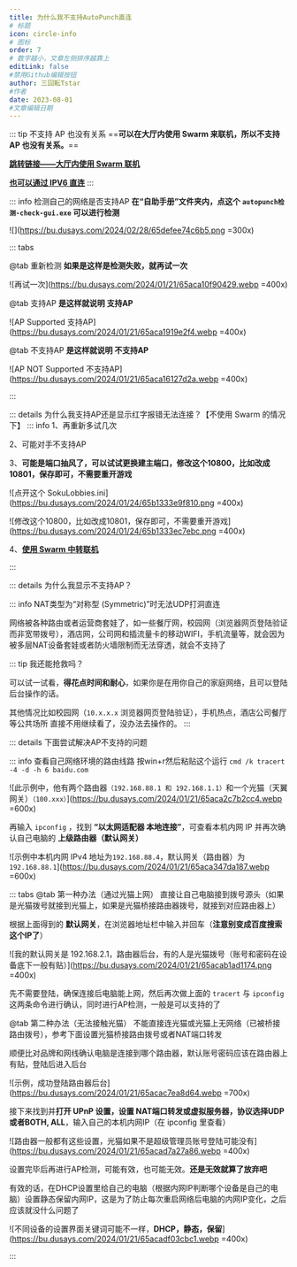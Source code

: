 ```yaml
---
title: 为什么我不支持AutoPunch直连
# 标题
icon: circle-info
# 图标
order: 7
# 数字越小，文章左侧排序越靠上
editLink: false
#禁用Github编辑按钮
author: 三回転Tstar
#作者
date: 2023-08-01
#文章编辑日期
---
```


::: tip 不支持 AP 也没有关系
==**可以在大厅内使用 Swarm 来联机，所以不支持 AP 也没有关系。**==

[**跳转链接——大厅内使用 Swarm 联机**](/Beginners/BeforePlaying.html#%E4%BD%BF%E7%94%A8-swarm-%E7%AD%89%E4%B8%AD%E8%BD%AC-ip-%E5%9C%A8%E5%A4%A7%E5%8E%85%E9%87%8C%E8%81%94%E6%9C%BA)

[**也可以通过 IPV6 直连**](/mods/AdvancedMods/IPv6Mod.html)
:::

::: info 检测自己的网络是否支持AP
**在“自助手册”文件夹内，点这个 `autopunch检测-check-gui.exe` 可以进行检测**

![](https://bu.dusays.com/2024/02/28/65defee74c6b5.png =300x)

::: tabs

@tab 重新检测
**如果是这样是检测失败，就再试一次**

![再试一次](https://bu.dusays.com/2024/01/21/65aca10f90429.webp =400x)

@tab 支持AP
**是这样就说明 支持AP**

![AP Supported 支持AP](https://bu.dusays.com/2024/01/21/65aca1919e2f4.webp =400x)

@tab 不支持AP
**是这样就说明 不支持AP**

![AP NOT Supported 不支持AP](https://bu.dusays.com/2024/01/21/65aca16127d2a.webp =400x)

:::

::: details 为什么我支持AP还是显示红字报错无法连接？【不使用 Swarm 的情况下】
::: info
1、再重新多试几次

2、可能对手不支持AP

3、**可能是端口抽风了，可以试试更换建主端口，修改这个10800，比如改成10801，保存即可，不需要重开游戏**

![点开这个 SokuLobbies.ini](https://bu.dusays.com/2024/01/24/65b1333e9f810.png =400x)

![修改这个10800，比如改成10801，保存即可，不需要重开游戏](https://bu.dusays.com/2024/01/24/65b1333ec7ebc.png =400x)

4、[**使用 Swarm 中转联机**](/Beginners/BeforePlaying.html#%E4%BD%BF%E7%94%A8-swarm-%E7%AD%89%E4%B8%AD%E8%BD%AC-ip-%E5%9C%A8%E5%A4%A7%E5%8E%85%E9%87%8C%E8%81%94%E6%9C%BA)

:::

::: details 为什么我显示不支持AP？

::: info NAT类型为“对称型 (Symmetric)”时无法UDP打洞直连

网络被各种路由或者运营商套娃了，如一些餐厅网，校园网（浏览器网页登陆验证而非宽带拨号），酒店网，公司网和插流量卡的移动WIFI，手机流量等，就会因为被多层NAT设备套娃或者防火墙限制而无法穿透，就会不支持了

::: tip 我还能抢救吗？

可以试一试看，**得花点时间和耐心**，如果你是在用你自己的家庭网络，且可以登陆后台操作的话。

其他情况比如校园网（`10.x.x.x` 浏览器网页登陆验证），手机热点，酒店公司餐厅等公共场所
直接不用继续看了，没办法去操作的。
:::


::: details 下面尝试解决AP不支持的问题

::: info 查看自己网络环境的路由线路
按win+r然后粘贴这个运行   ```cmd /k tracert -4 -d -h 6 baidu.com```

![此示例中，他有两个路由器`（192.168.88.1 和 192.168.1.1）`和一个光猫（天翼网关）`（100.xxx）`](https://bu.dusays.com/2024/01/21/65aca2c7b2cc4.webp =600x)

再输入 `ipconfig` ，找到 **“以太网适配器 本地连接”**，可查看本机内网 IP 并再次确认自己电脑的 **上级路由器（默认网关）**

![示例中本机内网 IPv4 地址为`192.168.88.4`，默认网关（路由器）为`192.168.88.1`](https://bu.dusays.com/2024/01/21/65aca347da187.webp =600x)

::: tabs
@tab 第一种办法（通过光猫上网）
直接让自己电脑接到拨号源头（如果是光猫拨号就接到光猫上，如果是光猫桥接路由器拨号，就接到对应路由器上）

根据上面得到的 **默认网关**，在浏览器地址栏中输入并回车（**注意别变成百度搜索这个IP了**）

![我的默认网关是 192.168.2.1，路由器后台，有的人是光猫拨号（账号和密码在设备底下一般有贴）](https://bu.dusays.com/2024/01/21/65acab1ad1174.png =400x)

先不需要登陆，确保连接后电脑能上网，然后再次做上面的 `tracert` 与 `ipconfig` 这两条命令进行确认，同时进行AP检测，一般是可以支持的了

@tab 第二种办法（无法接触光猫）
不能直接连光猫或光猫上无网络（已被桥接路由拨号），参考下面设置光猫桥接路由拨号或者NAT端口转发

顺便比对品牌和网线确认电脑是连接到哪个路由器，默认账号密码应该在路由器上有贴，登陆后进入后台

![示例，成功登陆路由器后台](https://bu.dusays.com/2024/01/21/65acac7ea8d64.webp =700x)


接下来找到并**打开 UPnP 设置，设置 NAT端口转发或虚拟服务器，协议选择UDP或者BOTH, ALL**，输入自己的本机内网IP（在 ipconfig 里查看）

![路由器一般都有这些设置，光猫如果不是超级管理员账号登陆可能没有](https://bu.dusays.com/2024/01/21/65acad7a27a86.webp =400x)

设置完毕后再进行AP检测，可能有效，也可能无效。**还是无效就算了放弃吧**

有效的话，在DHCP设置里给自己的电脑（根据内网IP判断哪个设备是自己的电脑）设置静态保留内网IP，这是为了防止每次重启网络后电脑的内网IP变化，之后应该就没什么问题了

![不同设备的设置界面关键词可能不一样，**DHCP，静态，保留**](https://bu.dusays.com/2024/01/21/65acadf03cbc1.webp =400x)

:::
